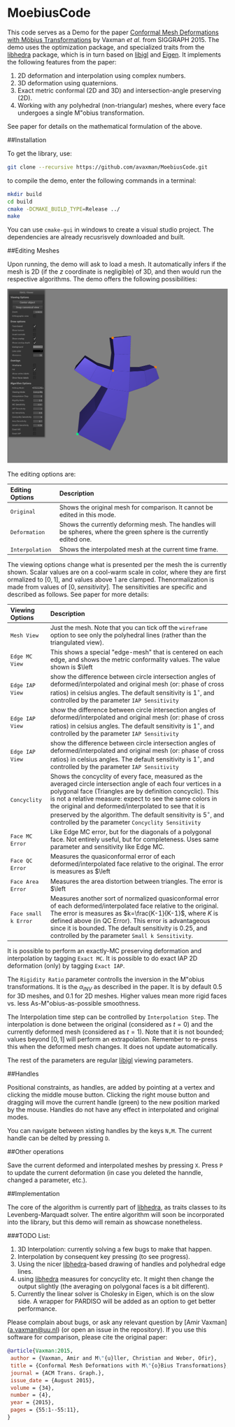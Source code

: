 # MoebiusCode

This code serves as a Demo for the paper [Conformal Mesh Deformations with Möbius Transformations](https://www.staff.science.uu.nl/~vaxma001/Conformal_Mesh_Deformations_with_Mobius_Transformations.pdf) by Vaxman *et al.* from SIGGRAPH 2015. The demo uses the optimization package, and specialized traits from the [libhedra](https://github.com/avaxman/libhedra) package, which is in turn based on [libigl](http://libigl.github.io/libigl/) and [Eigen](http://eigen.tuxfamily.org/index.php?title=Main_Page). It implements the following features from the paper:

1. 2D deformation and interpolation using complex numbers.
2. 3D deformation using quaternions.
3. Exact metric conformal (2D and 3D) and intersection-angle preserving (2D).
4. Working with any polyhedral (non-triangular) meshes, where every face undergoes a single M\"obius transformation.

See paper for details on the mathematical formulation of the above.

##Installation

To get the library, use:

```bash
git clone --recursive https://github.com/avaxman/MoebiusCode.git
```

to compile the demo, enter the following commands in a terminal:

```bash
mkdir build
cd build
cmake -DCMAKE_BUILD_TYPE=Release ../
make
```

You can use `cmake-gui` in windows to create a visual studio project. The dependencies are already recusrisvely downloaded and built.


##Editing Meshes

Upon running, the demo will ask to load a mesh. It automatically infers if the mesh is 2D (if the $z$ coordinate is negligible) of 3D, and then would run the respective algorithms. The demo offers the following possibilities:

![Demo Screen](MoebiusCodeDemoScreen.png)

The editing options are:

| Editing Options                     | Description                                                                         |
| :----------------------- | :---------------------------------------------------------------------------------- |
| `Original`            | Shows the original mesh for comparison. It cannot be edited in this mode.                                     |
| `Deformation`               | Shows the currently deforming mesh. The handles will be spheres, where the green sphere is the currently edited one.|
| `Interpolation`              | Shows the interpolated mesh at the current time frame.|

The viewing options change what is presented per the mesh the is currently shown. Scalar values are on a cool-warm scale in color, where they are first ormalized to $[0,1]$, and values above $1$ are clamped. Thenormalization is made from values of $[0,sensitivity]$. The sensitivities are specific and described as follows. See paper for more details:

| Viewing Options                     | Description                                                                         |
| :----------------------- | :---------------------------------------------------------------------------------- |
| `Mesh View`            | Just the mesh. Note that you can tick off the `wireframe` option to see only the polyhedral lines (rather than the triangulated view).                                 |
| `Edge MC View`               | This shows a special "edge-mesh" that is centered on each edge, and shows the metric conformality values. The value shown is $\left| \frac{\left| cr' \right|}{\left| cr \right|}-1\right|$, where $cr', cr$ are the cross ratio of similar edges in the deformed/interpolated and original mesh respecitvely. The default sensitivity is $0.05$, and controlled by the parameter `MC Sensitivity` |
| `Edge IAP View`              | show the difference between circle intersection angles of deformed/interpolated and original mesh (or: phase of cross ratios) in celsius angles. The default sensitivity is $1^\circ$, and controlled by the parameter `IAP Sensitivity`|
| `Edge IAP View`              | show the difference between circle intersection angles of deformed/interpolated and original mesh (or: phase of cross ratios) in celsius angles. The default sensitivity is $1^\circ$, and controlled by the parameter `IAP Sensitivity`|
| `Edge IAP View`              | show the difference between circle intersection angles of deformed/interpolated and original mesh (or: phase of cross ratios) in celsius angles. The default sensitivity is $1^\circ$, and controlled by the parameter `IAP Sensitivity`|
| `Concyclity`                 | Shows the concyclity of every face, measured as the averaged circle intersection angle of each four vertices in a polygonal face (Triangles are by definition concyclic). This is not a relative measure: expect to see the same colors in the original and deformed/interpolated to see that it is preserved by the algorithm. The default sensitivity is $5^\circ$, and controlled by the parameter `Concyclity Sensitivity` |
| `Face MC Error`              | Like Edge MC error, but for the diagonals of a polygonal face. Not entirely useful, but for completeness.  Uses same parameter and sensitivity like Edge MC.|
| `Face QC Error`              | Measures the quasiconformal error of each deformed/interpolated face relative to the original. The error is measures as $\left|K-1\right|=\left|\frac{\lambda_{max}}{\lambda_{min}}-1\right|$, where $\lambda_{max}, \lambda_{min}$ are the maximum and minimum eigenvalues of the affine map between every two triangles (in triangulated polygonal faces). The default sensitivity is $0.25$, and controlled by the parameter `QC Sensitivity`. |
| `Face Area Error`              | Measures the area distortion between triangles. The error is $\left|\frac{A'}{A}-1\right|$. The default sensitivity is $0.1$, and controlled by the parameter `Area Sensitivity`.   |
| `Face small k Error`              | Measures another sort of normalized quasiconformal error of each deformed/interpolated face relative to the original. The error is measures as $k=\frac{K-1}{K-1}$, where $K$ is defined above (in QC Error). This error is advantageous since it is bounded. The default sensitivity is $0.25$, and controlled by the parameter `Small k Sensitivity`.|

It is possible to perform an exactly-MC preserving deformation and interpolation by tagging `Exact MC`. It is possible to do exact IAP 2D deformation (only) by tagging `Exact IAP`.

The `Rigidity Ratio` parameter controlls the inversion in the M\"obius transformations. It is the $\alpha_{INV}$ as described in the paper. It is by default $0.5$ for 3D meshes, and $0.1$ for 2D meshes. Higher values mean more rigid faces vs. less As-M\"obius-as-possible smoothness.

The Interpolation time step can be controlled by `Interpolation Step`. The interpolation is done between the original (considered as $t=0$) and the currently deformed mesh (considered as $t=1$). Note that it is not bounded; values beyond $[0,1]$ will perform an extrapolation. Remember to re-press this when the deformed mesh changes. It does not update automatically.

The rest of the parameters are regular [libigl](http://libigl.github.io/libigl/) viewing parameters.

##Handles

Positional constraints, as handles, are added by pointing at a vertex and clicking the middle mouse button. Clicking the right mouse button and dragging will move the current handle (green) to the new position marked by the mouse. Handles do not have any effect in interpolated and original modes.

You can navigate between xisting handles by the keys `N,M`. The current handle can be delted by pressing `D`. 

##Other operations

Save the current deformed and interpolated meshes by pressing `X`. Press `P` to update the current deformation (in case you deleted the hanndle, changed a parameter, etc.).

##Implementation

The core of the algorithm is currently part of [libhedra](https://github.com/avaxman/libhedra), as traits classes to its Levenberg-Marquadt solver. The entire algorithm will soon be incorporated into the library, but this demo will remain as showcase nonetheless.

###TODO List:

1. 3D Interpolation: currently solving a few bugs to make that happen.
2. Interpolation by consequent key pressing (to see progress).
3. Using the nicer [libhedra](https://github.com/avaxman/libhedra)-based drawing of handles and polyhedral edge lines.
4. using [libhedra](https://github.com/avaxman/libhedra) measures for concyclity etc. It might then change the output slightly (the averaging on polygonal faces is a bit different).
5. Currently the linear solver is Cholesky in Eigen, which is on the slow side. A wrapper for PARDISO will be added as an option to get better performance.

Please complain about bugs, or ask any relevant question by [Amir Vaxman] (a.vaxman@uu.nl) (or open an issue in the repository). If you use this software for comparison, please cite the original paper:

```bibtex
@article{Vaxman:2015,
 author = {Vaxman, Amir and M\"{u}ller, Christian and Weber, Ofir},
 title = {Conformal Mesh Deformations with M\"{o}Bius Transformations},
 journal = {ACM Trans. Graph.},
 issue_date = {August 2015},
 volume = {34},
 number = {4},
 year = {2015},
 pages = {55:1--55:11},
} 
```

